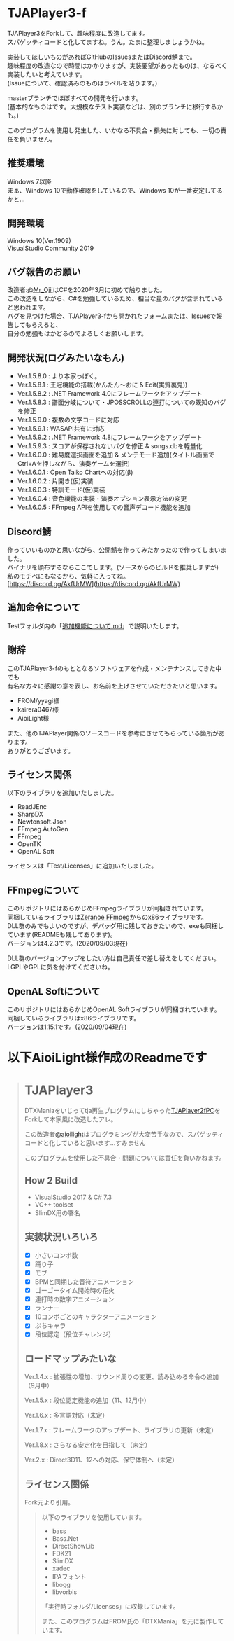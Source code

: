 # TJAPlayer3-f

TJAPlayer3をForkして、趣味程度に改造してます。  
スパゲッティコードと化してますね。うん。たまに整理しましょうかね。

実装してほしいものがあればGitHubのIssuesまたはDiscord鯖まで。  
趣味程度の改造なので時間はかかりますが、実装要望があったものは、なるべく実装したいと考えています。  
(Issueについて、確認済みのものはラベルを貼ります。)

masterブランチでほぼすべての開発を行います。  
(基本的なものはです。大規模なテスト実装などは、別のブランチに移行するかも。)

このプログラムを使用し発生した、いかなる不具合・損失に対しても、一切の責任を負いません。

## 推奨環境
Windows 7以降  
まぁ、Windows 10で動作確認をしているので、Windows 10が一番安定してるかと...

## 開発環境
Windows 10(Ver.1909)  
VisualStudio Community 2019

## バグ報告のお願い
改造者:[@Mr_Ojii](https://twitter.com/Mr_Ojii)はC#を2020年3月に初めて触りました。  
この改造をしながら、C#を勉強しているため、相当な量のバグが含まれていると思われます。  
バグを見つけた場合、TJAPlayer3-fから開かれたフォームまたは、Issuesで報告してもらえると、  
自分の勉強もはかどるのでよろしくお願いします。

## 開発状況(ログみたいなもん)
+ Ver.1.5.8.0 : より本家っぽく。
+ Ver.1.5.8.1 : 王冠機能の搭載(かんたん～おに & Edit(実質裏鬼))
+ Ver.1.5.8.2 : .NET Framework 4.0にフレームワークをアップデート
+ Ver.1.5.8.3 : 譜面分岐について・JPOSSCROLLの連打についての既知のバグを修正
+ Ver.1.5.9.0 : 複数の文字コードに対応
+ Ver.1.5.9.1 : WASAPI共有に対応
+ Ver.1.5.9.2 : .NET Framework 4.8にフレームワークをアップデート
+ Ver.1.5.9.3 : スコアが保存されないバグを修正 & songs.dbを軽量化
+ Ver.1.6.0.0 : 難易度選択画面を追加 & メンテモード追加(タイトル画面でCtrl+Aを押しながら、演奏ゲームを選択)
+ Ver.1.6.0.1 : Open Taiko Chartへの対応(β)
+ Ver.1.6.0.2 : 片開き(仮)実装
+ Ver.1.6.0.3 : 特訓モード(仮)実装
+ Ver.1.6.0.4 : 音色機能の実装・演奏オプション表示方法の変更
+ Ver.1.6.0.5 : FFmpeg APIを使用しての音声デコード機能を追加

## Discord鯖
作っていいものかと思いながら、公開鯖を作ってみたかったので作ってしまいました。  
バイナリを頒布するならここでします。(ソースからのビルドを推奨しますが)  
私のモチベにもなるから、気軽に入ってね。  
[https://discord.gg/AkfUrMW](https://discord.gg/AkfUrMW)

## 追加命令について
Testフォルダ内の「[追加機能について.md](https://github.com/Mr-Ojii/TJAPlayer3-f/blob/master/Test/追加機能について.md)」で説明いたします。

## 謝辞
このTJAPlayer3-fのもととなるソフトウェアを作成・メンテナンスしてきた中でも  
有名な方々に感謝の意を表し、お名前を上げさせていただきたいと思います。

- FROM/yyagi様
- kairera0467様
- AioiLight様

また、他のTJAPlayer関係のソースコードを参考にさせてもらっている箇所があります。  
ありがとうございます。

## ライセンス関係
以下のライブラリを追加いたしました。
* ReadJEnc
* SharpDX
* Newtonsoft.Json
* FFmpeg.AutoGen
* FFmpeg
* OpenTK
* OpenAL Soft

ライセンスは「Test/Licenses」に追加いたしました。

## FFmpegについて
このリポジトリにはあらかじめFFmpegライブラリが同梱されています。  
同梱しているライブラリは[Zeranoe FFmpeg](http://ffmpeg.zeranoe.com/builds/)からのx86ライブラリです。  
DLL群のみでもよいのですが、デバッグ用に残しておきたいので、exeも同梱しています(READMEも残してあります)。  
バージョンは4.2.3です。(2020/09/03現在)

DLL群のバージョンアップをしたい方は自己責任で差し替えをしてください。  
LGPLやGPLに気を付けてくださいね。

## OpenAL Softについて
このリポジトリにはあらかじめOpenAL Softライブラリが同梱されています。  
同梱しているライブラリはx86ライブラリです。  
バージョンは1.15.1です。(2020/09/04現在)

# 以下AioiLight様作成のReadmeです

> # TJAPlayer3
> DTXManiaをいじってtja再生プログラムにしちゃった[TJAPlayer2fPC](https://github.com/kairera0467/TJAP2fPC)をForkして本家風に改造したアレ。
>
> この改造者[@aioilight](https://twitter.com/aioilight)はプログラミングが大変苦手なので、スパゲッティコードと化していると思います...すみません
>
> このプログラムを使用した不具合・問題については責任を負いかねます。
>
> ## How 2 Build
> - VisualStudio 2017 & C# 7.3
> - VC++ toolset
> - SlimDX用の署名
>
> ## 実装状況いろいろ
> - [x] 小さいコンボ数
> - [x] 踊り子
> - [x] モブ
> - [x] BPMと同期した音符アニメーション
> - [x] ゴーゴータイム開始時の花火
> - [x] 連打時の数字アニメーション
> - [x] ランナー
> - [x] 10コンボごとのキャラクターアニメーション
> - [x] ぷちキャラ
> - [x] 段位認定（段位チャレンジ）
>
> ## ロードマップみたいな
>
> Ver.1.4.x : 拡張性の増加、サウンド周りの変更、読み込める命令の追加（9月中）
>
> Ver.1.5.x : 段位認定機能の追加（11、12月中）
>
> Ver.1.6.x : 多言語対応（未定）
>
> Ver.1.7.x : フレームワークのアップデート、ライブラリの更新（未定）
>
> Ver.1.8.x : さらなる安定化を目指して（未定）
>
> Ver.2.x : Direct3D11、12への対応、保守体制へ（未定）
>
> ## ライセンス関係
> Fork元より引用。
> 
> > 以下のライブラリを使用しています。
> > * bass
> > * Bass.Net
> > * DirectShowLib
> > * FDK21
> > * SlimDX
> > * xadec
> > * IPAフォント
> > * libogg
> > * libvorbis
> > 
> > 「実行時フォルダ/Licenses」に収録しています。
> > 
> > また、このプログラムはFROM氏の「DTXMania」を元に製作しています。

